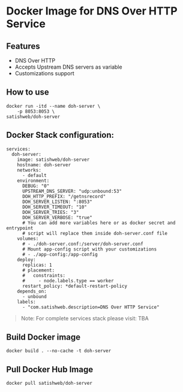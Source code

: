 # Docker Image for DNS Over HTTP Service

## Features
- DNS Over HTTP
- Accepts Upstream DNS servers as variable
- Customizations support

## How to use

```
docker run -itd --name doh-server \
    -p 8053:8053 \
satishweb/doh-server
```

## Docker Stack configuration:
```
services:
  doh-server:
    image: satishweb/doh-server
    hostname: doh-server
    networks:
      - default
    environment:
      DEBUG: "0"
      UPSTREAM_DNS_SERVER: "udp:unbound:53"
      DOH_HTTP_PREFIX: "/getnsrecord"
      DOH_SERVER_LISTEN: ":8053"
      DOH_SERVER_TIMEOUT: "10"
      DOH_SERVER_TRIES: "3"
      DOH_SERVER_VERBOSE: "true"
      # You can add more variables here or as docker secret and entrypoint
      # script will replace them inside doh-server.conf file
    volumes:
      # - ./doh-server.conf:/server/doh-server.conf
      # Mount app-config script with your customizations
      # - ./app-config:/app-config
    deploy:
      replicas: 1
      # placement:
      #   constraints:
      #     - node.labels.type == worker
      restart_policy: *default-restart-policy
    depends_on:
      - unbound
    labels:
      - "com.satishweb.description=DNS Over HTTP Service"
```
>Note: For complete services stack please visit: TBA

## Build Docker image
```
docker build . --no-cache -t doh-server
```
## Pull Docker Hub Image
```
docker pull satishweb/doh-server
```

